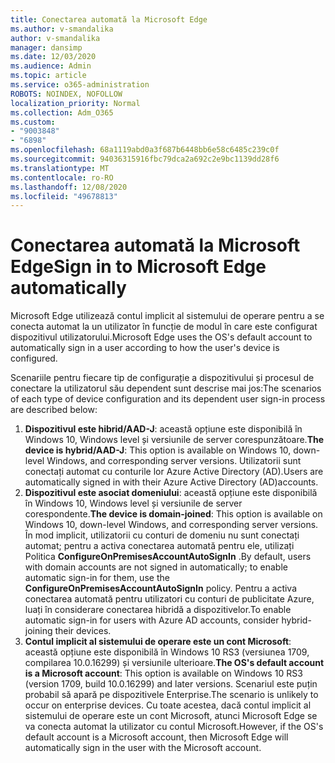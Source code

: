 ```yaml
---
title: Conectarea automată la Microsoft Edge
ms.author: v-smandalika
author: v-smandalika
manager: dansimp
ms.date: 12/03/2020
ms.audience: Admin
ms.topic: article
ms.service: o365-administration
ROBOTS: NOINDEX, NOFOLLOW
localization_priority: Normal
ms.collection: Adm_O365
ms.custom:
- "9003848"
- "6898"
ms.openlocfilehash: 68a1119abd0a3f687b6448bb6e58c6485c239c0f
ms.sourcegitcommit: 94036315916fbc79dca2a692c2e9bc1139dd28f6
ms.translationtype: MT
ms.contentlocale: ro-RO
ms.lasthandoff: 12/08/2020
ms.locfileid: "49678813"
---
```

# <a name="sign-in-to-microsoft-edge-automatically"></a><span data-ttu-id="a5ff7-102">Conectarea automată la Microsoft Edge</span><span class="sxs-lookup"><span data-stu-id="a5ff7-102">Sign in to Microsoft Edge automatically</span></span>

<span data-ttu-id="a5ff7-103">Microsoft Edge utilizează contul implicit al sistemului de operare pentru a se conecta automat la un utilizator în funcție de modul în care este configurat dispozitivul utilizatorului.</span><span class="sxs-lookup"><span data-stu-id="a5ff7-103">Microsoft Edge uses the OS's default account to automatically sign in a user according to how the user's device is configured.</span></span> 

<span data-ttu-id="a5ff7-104">Scenariile pentru fiecare tip de configurație a dispozitivului și procesul de conectare la utilizatorul său dependent sunt descrise mai jos:</span><span class="sxs-lookup"><span data-stu-id="a5ff7-104">The scenarios of each type of device configuration and its dependent user sign-in process are described below:</span></span>

1. <span data-ttu-id="a5ff7-105">**Dispozitivul este hibrid/AAD-J**: această opțiune este disponibilă în Windows 10, Windows level și versiunile de server corespunzătoare.</span><span class="sxs-lookup"><span data-stu-id="a5ff7-105">**The device is hybrid/AAD-J**: This option is available on Windows 10, down-level Windows, and corresponding server versions.</span></span> <span data-ttu-id="a5ff7-106">Utilizatorii sunt conectați automat cu conturile lor Azure Active Directory (AD).</span><span class="sxs-lookup"><span data-stu-id="a5ff7-106">Users are automatically signed in with their Azure Active Directory (AD)accounts.</span></span>
2. <span data-ttu-id="a5ff7-107">**Dispozitivul este asociat domeniului**: această opțiune este disponibilă în Windows 10, Windows level și versiunile de server corespondente.</span><span class="sxs-lookup"><span data-stu-id="a5ff7-107">**The device is domain-joined**: This option is available on Windows 10, down-level Windows, and corresponding server versions.</span></span> <span data-ttu-id="a5ff7-108">În mod implicit, utilizatorii cu conturi de domeniu nu sunt conectați automat; pentru a activa conectarea automată pentru ele, utilizați Politica **ConfigureOnPremisesAccountAutoSignIn** .</span><span class="sxs-lookup"><span data-stu-id="a5ff7-108">By default, users with domain accounts are not signed in automatically; to enable automatic sign-in for them, use the **ConfigureOnPremisesAccountAutoSignIn** policy.</span></span> <span data-ttu-id="a5ff7-109">Pentru a activa conectarea automată pentru utilizatori cu conturi de publicitate Azure, luați în considerare conectarea hibridă a dispozitivelor.</span><span class="sxs-lookup"><span data-stu-id="a5ff7-109">To enable automatic sign-in for users with Azure AD accounts, consider hybrid-joining their devices.</span></span>
3. <span data-ttu-id="a5ff7-110">**Contul implicit al sistemului de operare este un cont Microsoft**: această opțiune este disponibilă în Windows 10 RS3 (versiunea 1709, compilarea 10.0.16299) și versiunile ulterioare.</span><span class="sxs-lookup"><span data-stu-id="a5ff7-110">**The OS's default account is a Microsoft account**: This option is available on Windows 10 RS3 (version 1709, build 10.0.16299) and later versions.</span></span> <span data-ttu-id="a5ff7-111">Scenariul este puțin probabil să apară pe dispozitivele Enterprise.</span><span class="sxs-lookup"><span data-stu-id="a5ff7-111">The scenario is unlikely to occur on enterprise devices.</span></span> <span data-ttu-id="a5ff7-112">Cu toate acestea, dacă contul implicit al sistemului de operare este un cont Microsoft, atunci Microsoft Edge se va conecta automat la utilizator cu contul Microsoft.</span><span class="sxs-lookup"><span data-stu-id="a5ff7-112">However, if the OS's default account is a Microsoft account, then Microsoft Edge will automatically sign in the user with the Microsoft account.</span></span>
 
 
